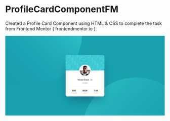 # ProfileCardComponentFM
Created a Profile Card Component using HTML & CSS to complete the task from Frontend Mentor ( frontendmentor.io ).

<img src="design/desktop-design.jpg" alt="design">
